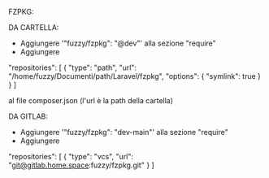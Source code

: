 FZPKG:

DA CARTELLA:

- Aggiungere '"fuzzy/fzpkg": "@dev"' alla sezione "require"
- Aggiungere

"repositories": [
    {
        "type": "path",
        "url": "/home/fuzzy/Documenti/path/Laravel/fzpkg",
        "options": {
            "symlink": true
        }
    }
]

al file composer.json (l'url è la path della cartella)

DA GITLAB:

- Aggiungere '"fuzzy/fzpkg": "dev-main"' alla sezione "require"
- Aggiungere

"repositories": [
    {
        "type": "vcs",
        "url": "git@gitlab.home.space:fuzzy/fzpkg.git"
    }
]